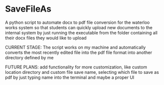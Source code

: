# SaveFileAs

A python script to automate docx to pdf file conversion for the 
waterloo works system so that students can quickly upload new documents to 
the internal system by just running the executable from the folder containing 
all their docx files they would like to upload

CURRENT STAGE:
The script works on my machine and automatically converts the most recently 
edited file into the pdf file format into another directory defined by me

FUTURE PLANS:
add functionality for more customization, like custom location directory
and custom file save name, selecting which file to save as pdf by just typing
name into the terminal and maybe a proper UI
